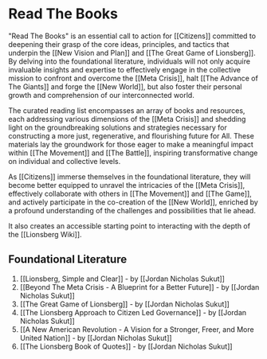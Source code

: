 # Read The Books

"Read The Books" is an essential call to action for [[Citizens]] committed to deepening their grasp of the core ideas, principles, and tactics that underpin the [[New Vision and Plan]] and [[The Great Game of Lionsberg]]. By delving into the foundational literature, individuals will not only acquire invaluable insights and expertise to effectively engage in the collective mission to confront and overcome the [[Meta Crisis]], halt [[The Advance of The Giants]] and forge the [[New World]], but also foster their personal growth and comprehension of our interconnected world.

The curated reading list encompasses an array of books and resources, each addressing various dimensions of the [[Meta Crisis]] and shedding light on the groundbreaking solutions and strategies necessary for constructing a more just, regenerative, and flourishing future for All. These materials lay the groundwork for those eager to make a meaningful impact within [[The Movement]] and [[The Battle]], inspiring transformative change on individual and collective levels.

As [[Citizens]] immerse themselves in the foundational literature, they will become better equipped to unravel the intricacies of the [[Meta Crisis]], effectively collaborate with others in [[The Movement]] and [[The Game]], and actively participate in the co-creation of the [[New World]], enriched by a profound understanding of the challenges and possibilities that lie ahead.

It also creates an accessible starting point to interacting with the depth of the [[Lionsberg Wiki]]. 

## Foundational Literature 

1. [[Lionsberg, Simple and Clear]] - by [[Jordan Nicholas Sukut]]  
2. [[Beyond The Meta Crisis - A Blueprint for a Better Future]] - by [[Jordan Nicholas Sukut]]  
3. [[The Great Game of Lionsberg]] - by [[Jordan Nicholas Sukut]]  
4. [[The Lionsberg Approach to Citizen Led Governance]] - by [[Jordan Nicholas Sukut]]  
5. [[A New American Revolution - A Vision for a Stronger, Freer, and More United Nation]] - by [[Jordan Nicholas Sukut]] 
6. [[The Lionsberg Book of Quotes]] - by [[Jordan Nicholas Sukut]] 